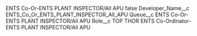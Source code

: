 <?xml version="1.0" encoding="UTF-8"?>
<CustomMetadata xmlns="http://soap.sforce.com/2006/04/metadata" xmlns:xsi="http://www.w3.org/2001/XMLSchema-instance" xmlns:xsd="http://www.w3.org/2001/XMLSchema">
    <label>ENTS Co-Or-ENTS PLANT INSPECTOR/All APU</label>
    <protected>false</protected>
    <values>
        <field>Developer_Name__c</field>
        <value xsi:type="xsd:string">ENTS_Co_Or_ENTS_PLANT_INSPECTOR_All_APU</value>
    </values>
    <values>
        <field>Queue__c</field>
        <value xsi:type="xsd:string">ENTS Co-Or-ENTS PLANT INSPECTOR/All APU</value>
    </values>
    <values>
        <field>Role__c</field>
        <value xsi:type="xsd:string">TOP THOR ENTS Co-Ordinator-ENTS PLANT INSPECTOR/All APU</value>
    </values>
</CustomMetadata>
